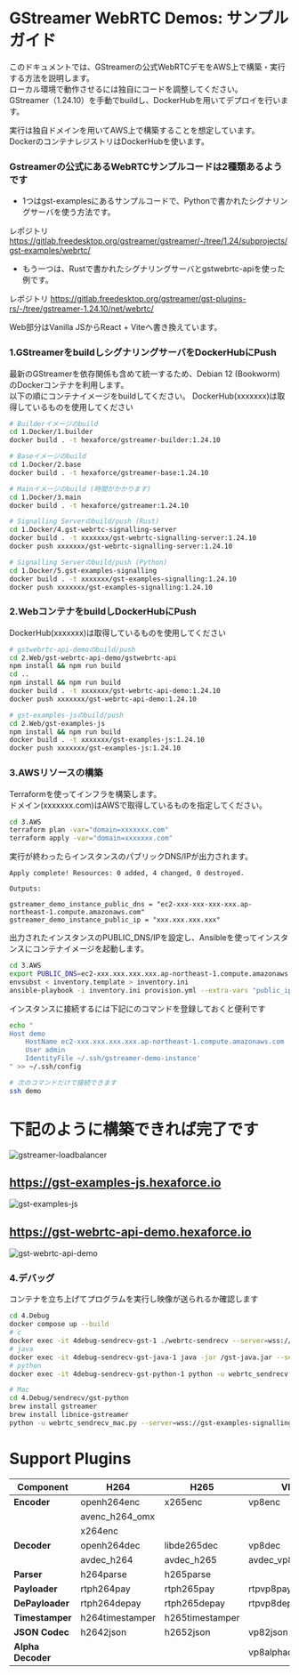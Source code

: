 
# GStreamer WebRTC Demos: サンプルガイド

このドキュメントでは、GStreamerの公式WebRTCデモをAWS上で構築・実行する方法を説明します。  
ローカル環境で動作させるには独自にコードを調整してください。  
GStreamer（1.24.10）を手動でbuildし、DockerHubを用いてデプロイを行います。

実行は独自ドメインを用いてAWS上で構築することを想定しています。  
DockerのコンテナレジストリはDockerHubを使います。  


### Gstreamerの公式にあるWebRTCサンプルコードは2種類あるようです

* 1つはgst-examplesにあるサンプルコードで、Pythonで書かれたシグナリングサーバを使う方法です。

レポジトリ
https://gitlab.freedesktop.org/gstreamer/gstreamer/-/tree/1.24/subprojects/gst-examples/webrtc/

* もう一つは、Rustで書かれたシグナリングサーバとgstwebrtc-apiを使った例です。  

レポジトリ
https://gitlab.freedesktop.org/gstreamer/gst-plugins-rs/-/tree/gstreamer-1.24.10/net/webrtc/

Web部分はVanilla JSからReact + Viteへ書き換えています。

### 1.GStreamerをbuildしシグナリングサーバをDockerHubにPush
最新のGStreamerを依存関係も含めて統一するため、Debian 12 (Bookworm) のDockerコンテナを利用します。  
以下の順にコンテナイメージをbuildしてください。
DockerHub(xxxxxxx)は取得しているものを使用してください

```bash
# Builderイメージのbuild
cd 1.Docker/1.builder
docker build . -t hexaforce/gstreamer-builder:1.24.10

# Baseイメージのbuild
cd 1.Docker/2.base
docker build . -t hexaforce/gstreamer-base:1.24.10

# Mainイメージのbuild (時間がかかります)
cd 1.Docker/3.main
docker build . -t hexaforce/gstreamer:1.24.10

# Signalling Serverのbuild/push (Rust)
cd 1.Docker/4.gst-webrtc-signalling-server
docker build . -t xxxxxxx/gst-webrtc-signalling-server:1.24.10
docker push xxxxxxx/gst-webrtc-signalling-server:1.24.10

# Signalling Serverのbuild/push (Python)
cd 1.Docker/5.gst-examples-signalling
docker build . -t xxxxxxx/gst-examples-signalling:1.24.10
docker push xxxxxxx/gst-examples-signalling:1.24.10
```

### 2.WebコンテナをbuildしDockerHubにPush
DockerHub(xxxxxxx)は取得しているものを使用してください
```bash
# gstwebrtc-api-demoのbuild/push
cd 2.Web/gst-webrtc-api-demo/gstwebrtc-api
npm install && npm run build
cd ..
npm install && npm run build
docker build . -t xxxxxxx/gst-webrtc-api-demo:1.24.10
docker push xxxxxxx/gst-webrtc-api-demo:1.24.10

# gst-examples-jsのbuild/push
cd 2.Web/gst-examples-js
npm install && npm run build
docker build . -t xxxxxxx/gst-examples-js:1.24.10
docker push xxxxxxx/gst-examples-js:1.24.10
```

### 3.AWSリソースの構築
Terraformを使ってインフラを構築します。  
ドメイン(xxxxxxx.com)はAWSで取得しているものを指定してください。
```bash
cd 3.AWS
terraform plan -var="domain=xxxxxxx.com"
terraform apply -var="domain=xxxxxxx.com"
```

実行が終わったらインスタンスのパブリックDNS/IPが出力されます。
```
Apply complete! Resources: 0 added, 4 changed, 0 destroyed.

Outputs:

gstreamer_demo_instance_public_dns = "ec2-xxx-xxx-xxx-xxx.ap-northeast-1.compute.amazonaws.com"
gstreamer_demo_instance_public_ip = "xxx.xxx.xxx.xxx"
```

出力されたインスタンスのPUBLIC_DNS/IPを設定し、Ansibleを使ってインスタンスにコンテナイメージを起動します。
```bash
cd 3.AWS
export PUBLIC_DNS=ec2-xxx.xxx.xxx.xxx.ap-northeast-1.compute.amazonaws.com
envsubst < inventory.template > inventory.ini
ansible-playbook -i inventory.ini provision.yml --extra-vars "public_ip=xxx.xxx.xxx.xxx"
```

インスタンスに接続するには下記にのコマンドを登録しておくと便利です
```bash
echo "
Host demo
    HostName ec2-xxx.xxx.xxx.xxx.ap-northeast-1.compute.amazonaws.com
    User admin
    IdentityFile ~/.ssh/gstreamer-demo-instance'
" >> ~/.ssh/config

# 次のコマンドだけで接続できます
ssh demo
```

# 下記のように構築できれば完了です
![gstreamer-loadbalancer](img/gstreamer-loadbalancer.png)

## https://gst-examples-js.hexaforce.io
![gst-examples-js](img/gst-examples-js.png)

## https://gst-webrtc-api-demo.hexaforce.io
![gst-webrtc-api-demo](img/gst-webrtc-api-demo.png)

### 4.デバッグ
コンテナを立ち上げてプログラムを実行し映像が送られるか確認します
```bash
cd 4.Debug
docker compose up --build
# c
docker exec -it 4debug-sendrecv-gst-1 ./webrtc-sendrecv --server=wss://gst-examples-signalling.hexaforce.io --peer-id=xxx
# java 
docker exec -it 4debug-sendrecv-gst-java-1 java -jar /gst-java.jar --server=wss://gst-examples-signalling.hexaforce.io --peer-id=xxx
# python
docker exec -it 4debug-sendrecv-gst-python-1 python -u webrtc_sendrecv.py --server=wss://gst-examples-signalling.hexaforce.io --peer-id=xxx
```

```bash
# Mac
cd 4.Debug/sendrecv/gst-python
brew install gstreamer
brew install libnice-gstreamer
python -u webrtc_sendrecv_mac.py --server=wss://gst-examples-signalling.hexaforce.io --peer-id=xxx
```

# Support Plugins

| **Component**     | **H264**                          | **H265**                          | **VP8**                           | **VP9**                           | **AV1**                            |
|-------------------|-----------------------------------|-----------------------------------|-----------------------------------|-----------------------------------|-----------------------------------|
| **Encoder**       | openh264enc                       | x265enc                           | vp8enc                            | vp9enc                            | av1enc                            |
|                   | avenc_h264_omx                    |                                   |                                   |                                   | rav1enc                           |
|                   | x264enc                           |                                   |                                   |                                   | svtav1enc                         |
| **Decoder**       | openh264dec                       | libde265dec                       | vp8dec                            | vp9dec                            | av1dec                            |
|                   | avdec_h264                        | avdec_h265                        | avdec_vp8                         | avdec_vp9                         | dav1ddec                          |
| **Parser**        | h264parse                         | h265parse                         |                                   | vp9parse                          | av1parse                          |
| **Payloader**     | rtph264pay                        | rtph265pay                        | rtpvp8pay                         | rtpvp9pay                         | rtpav1pay                         |
| **DePayloader**   | rtph264depay                      | rtph265depay                      | rtpvp8depay                       | rtpvp9depay                       | rtpav1depay                       |
| **Timestamper**   | h264timestamper                   | h265timestamper                   |                                   |                                   |                                   |
| **JSON Codec**    | h2642json                         | h2652json                         | vp82json                          |                                   | av12json                          |
| **Alpha Decoder** |                                   |                                   | vp8alphadecodebin                 | vp9alphadecodebin                 |                                   |
